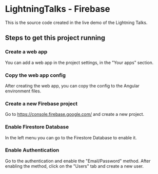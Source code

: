 # LightningTalks - Firebase

This is the source code created in the live demo of the Lightning Talks.

## Steps to get this project running

### Create a web app

You can add a web app in the project settings, in the "Your apps" section.

### Copy the web app config

After creating the web app, you can copy the config to the Angular environment files.

### Create a new Firebase project

Go to https://console.firebase.google.com/ and create a new project.

### Enable Firestore Database

In the left menu you can go to the Firestore Database to enable it.

### Enable Authentication

Go to the authentication and enable the "Email/Password" method. After enabling the method, click on the "Users" tab and create a new user.
